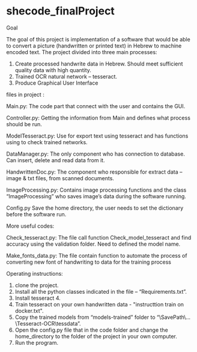 # shecode_finalProject

Goal

The goal of this project is implementation of a software that would be able to convert a picture (handwritten or printed text) in Hebrew to machine encoded text. 
The project divided into three main processes:
1)	Create processed handwrite data in Hebrew. Should meet sufficient quality data with high quantity.
2)	Trained OCR natural network – tesseract.
3)	Produce Graphical User Interface 


files in project :

Main.py:
The code part that connect with the user and contains the GUI.

Controller.py:
Getting the information from Main and defines what process should be run.

ModelTesseract.py:
Use for export text using tesseract and has functions using to check trained networks.

DataManager.py:
The only component who has connection to database. Can insert, delete and read data from it.

HandwrittenDoc.py:
The component who responsible for extract data – image & txt files, from scanned documents.

ImageProcessing.py:
Contains image processing functions and the class “ImageProcessing” who saves image’s data during the software running.

Config.py
Save the home directory, the user needs to set the dictionary before the software run.

More useful codes:

Check_tesseract.py:
The file call function Check_model_tesseract and find accuracy using the validation folder. Need to defined the model name.

Make_fonts_data.py:
The file contain function to automate the process of converting new font of handwriting to data for the training process

Operating instructions:
1)	clone the project.
2)	Install all the python classes indicated in the file – “Requirements.txt”.
3)	Install tesseract 4.
4) 	Train tesseract on your own handwritten data - "instructtion train on docker.txt".
5)	Copy the trained models from “models-trained” folder to “\SavePath\…\Tesseract-OCR\tessdata”.
6)	Open the config.py file that in the code folder and change the home_directory to the folder of the project in your own computer.
7)	Run the program.
